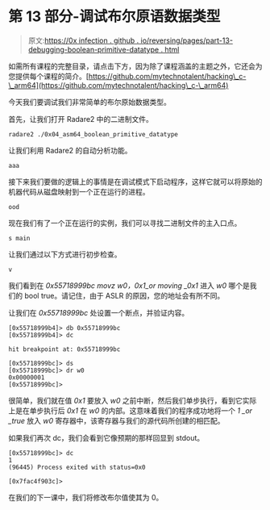 # 第 13 部分-调试布尔原语数据类型

> 原文:[https://0x infection . github . io/reversing/pages/part-13-debugging-boolean-primitive-datatype . html](https://0xinfection.github.io/reversing/pages/part-13-debugging-boolean-primitive-datatype.html)

如需所有课程的完整目录，请点击下方，因为除了课程涵盖的主题之外，它还会为您提供每个课程的简介。[https://github.com/mytechnotalent/hacking\_c-\_arm64](https://github.com/mytechnotalent/hacking\_c-\_arm64)

今天我们要调试我们非常简单的布尔原始数据类型。

首先，让我们打开 Radare2 中的二进制文件。

```
radare2 ./0x04_asm64_boolean_primitive_datatype

```

让我们利用 Radare2 的自动分析功能。

```
aaa

```

接下来我们要做的逻辑上的事情是在调试模式下启动程序，这样它就可以将原始的机器代码从磁盘映射到一个正在运行的进程。

```
ood

```

现在我们有了一个正在运行的实例，我们可以寻找二进制文件的主入口点。

```
s main

```

让我们通过以下方式进行初步检查。

```
v

```

我们看到在 *0x55718999bc* *movz w0，0x1_or moving _0x1* 进入 *w0* 哪个是我们的 bool true。请记住，由于 ASLR 的原因，您的地址会有所不同。

让我们在 *0x55718999bc* 处设置一个断点，并验证内容。

```
[0x55718999b4]> db 0x55718999bc
[0x55718999b4]> dc

```

```
hit breakpoint at: 0x55718999bc

```

```
[0x55718999bc]> ds
[0x55718999bc]> dr w0
0x00000001
[0x55718999bc]>

```

很简单，我们就在值 *0x1* 要放入 *w0* 之前中断，然后我们单步执行，看到它实际上是在单步执行后 *0x1* 在 *w0* 的内部。这意味着我们的程序成功地将一个 *1 _or _true* 放入 *w0* 寄存器中，该寄存器与我们的源代码所创建的相匹配。

如果我们再次 dc，我们会看到它像预期的那样回显到 stdout。

```
[0x55718999bc]> dc
1
(96445) Process exited with status=0x0

```

```
[0x7fac4f903c]>

```

在我们的下一课中，我们将修改布尔值使其为 0。